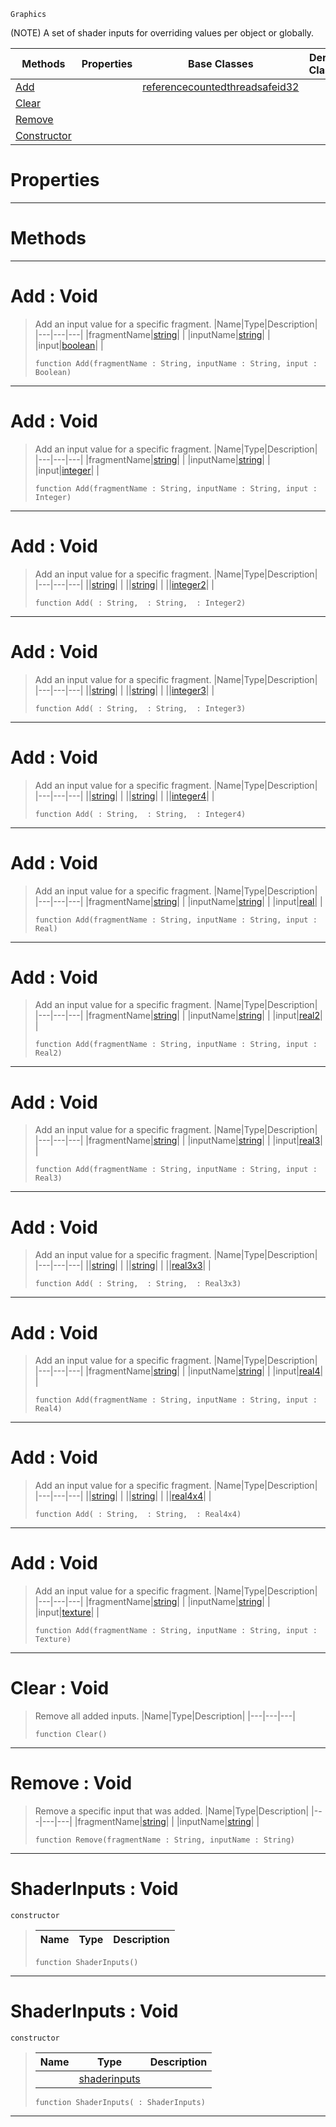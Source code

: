  `Graphics`

(NOTE) A set of shader inputs for overriding values per object or globally.

|Methods|Properties|Base Classes|Derived Classes|
|---|---|---|---|
|[ Add](https://github.com/PlasmaEngine/PlasmaDocs/blob/master/code_reference/class_reference/shaderinputs.markdown#add-void)| |[referencecountedthreadsafeid32](https://github.com/PlasmaEngine/PlasmaDocs/blob/master/code_reference/class_reference/referencecountedthreadsafeid32.markdown)| |
|[ Clear](https://github.com/PlasmaEngine/PlasmaDocs/blob/master/code_reference/class_reference/shaderinputs.markdown#clear-void)| | | |
|[ Remove](https://github.com/PlasmaEngine/PlasmaDocs/blob/master/code_reference/class_reference/shaderinputs.markdown#remove-void)| | | |
|[ Constructor](https://github.com/PlasmaEngine/PlasmaDocs/blob/master/code_reference/class_reference/shaderinputs.markdown#shaderinputs-void)| | | |


 #  Properties


---  
 #  Methods


---  
 #  Add : Void

> Add an input value for a specific fragment.
> |Name|Type|Description|
> |---|---|---|
> |fragmentName|[string](https://github.com/PlasmaEngine/PlasmaDocs/blob/master/code_reference/lightning_base_types/string.markdown)| |
> |inputName|[string](https://github.com/PlasmaEngine/PlasmaDocs/blob/master/code_reference/lightning_base_types/string.markdown)| |
> |input|[boolean](https://github.com/PlasmaEngine/PlasmaDocs/blob/master/code_reference/lightning_base_types/boolean.markdown)| |
> ``` lang=cpp, name=Lightning
> function Add(fragmentName : String, inputName : String, input : Boolean)
> ``` 


---  
 #  Add : Void

> Add an input value for a specific fragment.
> |Name|Type|Description|
> |---|---|---|
> |fragmentName|[string](https://github.com/PlasmaEngine/PlasmaDocs/blob/master/code_reference/lightning_base_types/string.markdown)| |
> |inputName|[string](https://github.com/PlasmaEngine/PlasmaDocs/blob/master/code_reference/lightning_base_types/string.markdown)| |
> |input|[integer](https://github.com/PlasmaEngine/PlasmaDocs/blob/master/code_reference/lightning_base_types/integer.markdown)| |
> ``` lang=cpp, name=Lightning
> function Add(fragmentName : String, inputName : String, input : Integer)
> ``` 


---  
 #  Add : Void

> Add an input value for a specific fragment.
> |Name|Type|Description|
> |---|---|---|
> ||[string](https://github.com/PlasmaEngine/PlasmaDocs/blob/master/code_reference/lightning_base_types/string.markdown)| |
> ||[string](https://github.com/PlasmaEngine/PlasmaDocs/blob/master/code_reference/lightning_base_types/string.markdown)| |
> ||[integer2](https://github.com/PlasmaEngine/PlasmaDocs/blob/master/code_reference/lightning_base_types/integer2.markdown)| |
> ``` lang=cpp, name=Lightning
> function Add( : String,  : String,  : Integer2)
> ``` 


---  
 #  Add : Void

> Add an input value for a specific fragment.
> |Name|Type|Description|
> |---|---|---|
> ||[string](https://github.com/PlasmaEngine/PlasmaDocs/blob/master/code_reference/lightning_base_types/string.markdown)| |
> ||[string](https://github.com/PlasmaEngine/PlasmaDocs/blob/master/code_reference/lightning_base_types/string.markdown)| |
> ||[integer3](https://github.com/PlasmaEngine/PlasmaDocs/blob/master/code_reference/lightning_base_types/integer3.markdown)| |
> ``` lang=cpp, name=Lightning
> function Add( : String,  : String,  : Integer3)
> ``` 


---  
 #  Add : Void

> Add an input value for a specific fragment.
> |Name|Type|Description|
> |---|---|---|
> ||[string](https://github.com/PlasmaEngine/PlasmaDocs/blob/master/code_reference/lightning_base_types/string.markdown)| |
> ||[string](https://github.com/PlasmaEngine/PlasmaDocs/blob/master/code_reference/lightning_base_types/string.markdown)| |
> ||[integer4](https://github.com/PlasmaEngine/PlasmaDocs/blob/master/code_reference/lightning_base_types/integer4.markdown)| |
> ``` lang=cpp, name=Lightning
> function Add( : String,  : String,  : Integer4)
> ``` 


---  
 #  Add : Void

> Add an input value for a specific fragment.
> |Name|Type|Description|
> |---|---|---|
> |fragmentName|[string](https://github.com/PlasmaEngine/PlasmaDocs/blob/master/code_reference/lightning_base_types/string.markdown)| |
> |inputName|[string](https://github.com/PlasmaEngine/PlasmaDocs/blob/master/code_reference/lightning_base_types/string.markdown)| |
> |input|[real](https://github.com/PlasmaEngine/PlasmaDocs/blob/master/code_reference/lightning_base_types/real.markdown)| |
> ``` lang=cpp, name=Lightning
> function Add(fragmentName : String, inputName : String, input : Real)
> ``` 


---  
 #  Add : Void

> Add an input value for a specific fragment.
> |Name|Type|Description|
> |---|---|---|
> |fragmentName|[string](https://github.com/PlasmaEngine/PlasmaDocs/blob/master/code_reference/lightning_base_types/string.markdown)| |
> |inputName|[string](https://github.com/PlasmaEngine/PlasmaDocs/blob/master/code_reference/lightning_base_types/string.markdown)| |
> |input|[real2](https://github.com/PlasmaEngine/PlasmaDocs/blob/master/code_reference/lightning_base_types/real2.markdown)| |
> ``` lang=cpp, name=Lightning
> function Add(fragmentName : String, inputName : String, input : Real2)
> ``` 


---  
 #  Add : Void

> Add an input value for a specific fragment.
> |Name|Type|Description|
> |---|---|---|
> |fragmentName|[string](https://github.com/PlasmaEngine/PlasmaDocs/blob/master/code_reference/lightning_base_types/string.markdown)| |
> |inputName|[string](https://github.com/PlasmaEngine/PlasmaDocs/blob/master/code_reference/lightning_base_types/string.markdown)| |
> |input|[real3](https://github.com/PlasmaEngine/PlasmaDocs/blob/master/code_reference/lightning_base_types/real3.markdown)| |
> ``` lang=cpp, name=Lightning
> function Add(fragmentName : String, inputName : String, input : Real3)
> ``` 


---  
 #  Add : Void

> Add an input value for a specific fragment.
> |Name|Type|Description|
> |---|---|---|
> ||[string](https://github.com/PlasmaEngine/PlasmaDocs/blob/master/code_reference/lightning_base_types/string.markdown)| |
> ||[string](https://github.com/PlasmaEngine/PlasmaDocs/blob/master/code_reference/lightning_base_types/string.markdown)| |
> ||[real3x3](https://github.com/PlasmaEngine/PlasmaDocs/blob/master/code_reference/lightning_base_types/real3x3.markdown)| |
> ``` lang=cpp, name=Lightning
> function Add( : String,  : String,  : Real3x3)
> ``` 


---  
 #  Add : Void

> Add an input value for a specific fragment.
> |Name|Type|Description|
> |---|---|---|
> |fragmentName|[string](https://github.com/PlasmaEngine/PlasmaDocs/blob/master/code_reference/lightning_base_types/string.markdown)| |
> |inputName|[string](https://github.com/PlasmaEngine/PlasmaDocs/blob/master/code_reference/lightning_base_types/string.markdown)| |
> |input|[real4](https://github.com/PlasmaEngine/PlasmaDocs/blob/master/code_reference/lightning_base_types/real4.markdown)| |
> ``` lang=cpp, name=Lightning
> function Add(fragmentName : String, inputName : String, input : Real4)
> ``` 


---  
 #  Add : Void

> Add an input value for a specific fragment.
> |Name|Type|Description|
> |---|---|---|
> ||[string](https://github.com/PlasmaEngine/PlasmaDocs/blob/master/code_reference/lightning_base_types/string.markdown)| |
> ||[string](https://github.com/PlasmaEngine/PlasmaDocs/blob/master/code_reference/lightning_base_types/string.markdown)| |
> ||[real4x4](https://github.com/PlasmaEngine/PlasmaDocs/blob/master/code_reference/lightning_base_types/real4x4.markdown)| |
> ``` lang=cpp, name=Lightning
> function Add( : String,  : String,  : Real4x4)
> ``` 


---  
 #  Add : Void

> Add an input value for a specific fragment.
> |Name|Type|Description|
> |---|---|---|
> |fragmentName|[string](https://github.com/PlasmaEngine/PlasmaDocs/blob/master/code_reference/lightning_base_types/string.markdown)| |
> |inputName|[string](https://github.com/PlasmaEngine/PlasmaDocs/blob/master/code_reference/lightning_base_types/string.markdown)| |
> |input|[texture](https://github.com/PlasmaEngine/PlasmaDocs/blob/master/code_reference/class_reference/texture.markdown)| |
> ``` lang=cpp, name=Lightning
> function Add(fragmentName : String, inputName : String, input : Texture)
> ``` 


---  
 #  Clear : Void

> Remove all added inputs.
> |Name|Type|Description|
> |---|---|---|
> ``` lang=cpp, name=Lightning
> function Clear()
> ``` 


---  
 #  Remove : Void

> Remove a specific input that was added.
> |Name|Type|Description|
> |---|---|---|
> |fragmentName|[string](https://github.com/PlasmaEngine/PlasmaDocs/blob/master/code_reference/lightning_base_types/string.markdown)| |
> |inputName|[string](https://github.com/PlasmaEngine/PlasmaDocs/blob/master/code_reference/lightning_base_types/string.markdown)| |
> ``` lang=cpp, name=Lightning
> function Remove(fragmentName : String, inputName : String)
> ``` 


---  
 #  ShaderInputs : Void

 `constructor`

> 
> |Name|Type|Description|
> |---|---|---|
> ``` lang=cpp, name=Lightning
> function ShaderInputs()
> ``` 


---  
 #  ShaderInputs : Void

 `constructor`

> 
> |Name|Type|Description|
> |---|---|---|
> ||[shaderinputs](https://github.com/PlasmaEngine/PlasmaDocs/blob/master/code_reference/class_reference/shaderinputs.markdown)| |
> ``` lang=cpp, name=Lightning
> function ShaderInputs( : ShaderInputs)
> ``` 


---  
 

 